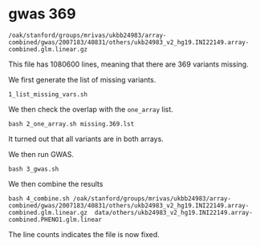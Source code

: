 # gwas 369

`/oak/stanford/groups/mrivas/ukbb24983/array-combined/gwas/2007183/40831/others/ukb24983_v2_hg19.INI22149.array-combined.glm.linear.gz`

This file has 1080600 lines, meaning that there are 369 variants missing.

We first generate the list of missing variants.

```{bash}
1_list_missing_vars.sh
```

We then check the overlap with the `one_array` list.

```{bash}
bash 2_one_array.sh missing.369.lst
```

It turned out that all variants are in both arrays.

We then run GWAS.

```{bash}
bash 3_gwas.sh
```

We then combine the results

```{bash}
bash 4_combine.sh /oak/stanford/groups/mrivas/ukbb24983/array-combined/gwas/2007183/40831/others/ukb24983_v2_hg19.INI22149.array-combined.glm.linear.gz  data/others/ukb24983_v2_hg19.INI22149.array-combined.PHENO1.glm.linear
```

The line counts indicates the file is now fixed.
